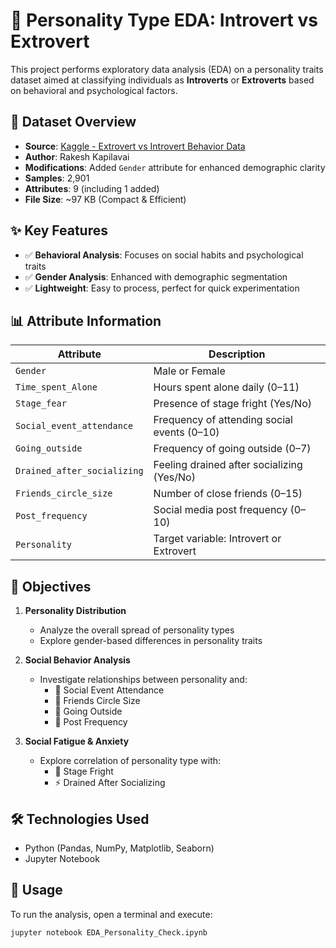 # 🧠 Personality Type EDA: Introvert vs Extrovert

This project performs exploratory data analysis (EDA) on a personality traits dataset aimed at classifying individuals as **Introverts** or **Extroverts** based on behavioral and psychological factors.

## 📂 Dataset Overview

- **Source**: [Kaggle - Extrovert vs Introvert Behavior Data](https://www.kaggle.com/datasets/rakeshkapilavai/extrovert-vs-introvert-behavior-data)  
- **Author**: Rakesh Kapilavai  
- **Modifications**: Added `Gender` attribute for enhanced demographic clarity  
- **Samples**: 2,901  
- **Attributes**: 9 (including 1 added)  
- **File Size**: ~97 KB (Compact & Efficient)

## ✨ Key Features

- ✅ **Behavioral Analysis**: Focuses on social habits and psychological traits  
- ✅ **Gender Analysis**: Enhanced with demographic segmentation  
- ✅ **Lightweight**: Easy to process, perfect for quick experimentation  

## 📊 Attribute Information

| Attribute                    | Description                                                |
|-----------------------------|------------------------------------------------------------|
| `Gender`                    | Male or Female                                             |
| `Time_spent_Alone`          | Hours spent alone daily (0–11)                             |
| `Stage_fear`                | Presence of stage fright (Yes/No)                          |
| `Social_event_attendance`   | Frequency of attending social events (0–10)                |
| `Going_outside`             | Frequency of going outside (0–7)                           |
| `Drained_after_socializing` | Feeling drained after socializing (Yes/No)                 |
| `Friends_circle_size`       | Number of close friends (0–15)                             |
| `Post_frequency`            | Social media post frequency (0–10)                         |
| `Personality`               | Target variable: Introvert or Extrovert                    |

## 🎯 Objectives

1. **Personality Distribution**  
   - Analyze the overall spread of personality types  
   - Explore gender-based differences in personality traits  

2. **Social Behavior Analysis**  
   - Investigate relationships between personality and:
     - 🎉 Social Event Attendance  
     - 👯 Friends Circle Size  
     - 🌳 Going Outside  
     - 📱 Post Frequency  

3. **Social Fatigue & Anxiety**  
   - Explore correlation of personality type with:
     - 🎤 Stage Fright  
     - ⚡ Drained After Socializing  

## 🛠️ Technologies Used

- Python (Pandas, NumPy, Matplotlib, Seaborn)
- Jupyter Notebook

## 📌 Usage

To run the analysis, open a terminal and execute:

```bash
jupyter notebook EDA_Personality_Check.ipynb








